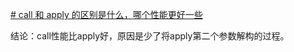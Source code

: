 
[# call 和 apply 的区别是什么，哪个性能更好一些](https://github.com/Advanced-Frontend/Daily-Interview-Question/issues/84)

结论：call性能比apply好，原因是少了将apply第二个参数解构的过程。